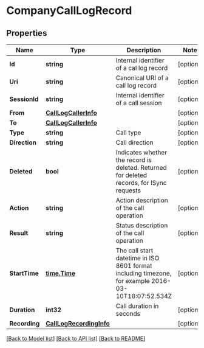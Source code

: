 # CompanyCallLogRecord

## Properties

Name | Type | Description | Notes
------------ | ------------- | ------------- | -------------
**Id** | **string** | Internal identifier of a cal log record | [optional] 
**Uri** | **string** | Canonical URI of a call log record | [optional] 
**SessionId** | **string** | Internal identifier of a call session | [optional] 
**From** | [**CallLogCallerInfo**](CallLogCallerInfo.md) |  | [optional] 
**To** | [**CallLogCallerInfo**](CallLogCallerInfo.md) |  | [optional] 
**Type** | **string** | Call type | [optional] 
**Direction** | **string** | Call direction | [optional] 
**Deleted** | **bool** | Indicates whether the record is deleted. Returned for deleted records, for ISync requests | [optional] 
**Action** | **string** | Action description of the call operation | [optional] 
**Result** | **string** | Status description of the call operation | [optional] 
**StartTime** | [**time.Time**](time.Time.md) | The call start datetime in ISO 8601 format including timezone, for example 2016-03-10T18:07:52.534Z | [optional] 
**Duration** | **int32** | Call duration in seconds | [optional] 
**Recording** | [**CallLogRecordingInfo**](CallLogRecordingInfo.md) |  | [optional] 

[[Back to Model list]](../README.md#documentation-for-models) [[Back to API list]](../README.md#documentation-for-api-endpoints) [[Back to README]](../README.md)


